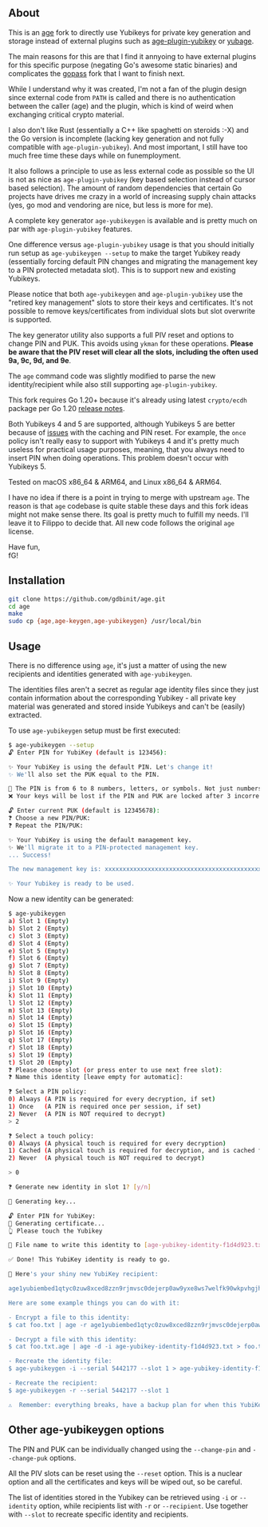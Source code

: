 ## About

This is an [age](https://github.com/FiloSottile/age) fork to directly use Yubikeys for private key generation and storage instead of external plugins such as [age-plugin-yubikey](https://github.com/str4d/age-plugin-yubikey) or [yubage](https://github.com/tv42/yubage).

The main reasons for this are that I find it annyoing to have external plugins for this specific purpose (negating Go's awesome static binaries) and complicates the [gopass](https://www.gopass.pw/) fork that I want to finish next.

While I understand why it was created, I'm not a fan of the plugin design since external code from `PATH` is called and there is no authentication between the caller (age) and the plugin, which is kind of weird when exchanging critical crypto material.

I also don't like Rust (essentially a C++ like spaghetti on steroids :-X) and the Go version is incomplete (lacking key generation and not fully compatible with `age-plugin-yubikey`). And most important, I still have too much free time these days while on funemployment.

It also follows a principle to use as less external code as possible so the UI is not as nice as `age-plugin-yubikey` (key based selection instead of cursor based selection). The amount of random dependencies that certain Go projects have drives me crazy in a world of increasing supply chain attacks (yes, go mod and vendoring are nice, but less is more for me).

A complete key generator `age-yubikeygen` is available and is pretty much on par with `age-plugin-yubikey` features.

One difference versus `age-plugin-yubikey` usage is that you should initially run setup as `age-yubikeygen --setup` to make the target Yubikey ready (essentially forcing default PIN changes and migrating the management key to a PIN protected metadata slot). This is to support new and existing Yubikeys.

Please notice that both `age-yubikeygen` and `age-plugin-yubikey` use the "retired key management" slots to store their keys and certificates. It's not possible to remove keys/certificates from individual slots but slot overwrite is supported.

The key generator utility also supports a full PIV reset and options to change PIN and PUK. This avoids using `ykman` for these operations. **Please be aware that the PIV reset will clear all the slots, including the often used 9a, 9c, 9d, and 9e**. 

The `age` command code was slightly modified to parse the new identity/recipient while also still supporting `age-plugin-yubikey`.

This fork requires Go 1.20+ because it's already using latest `crypto/ecdh` package per Go 1.20 [release notes](https://go.dev/doc/go1.20#crypto/ecdh).

Both Yubikeys 4 and 5 are supported, although Yubikeys 5 are better because of [issues](https://github.com/go-piv/piv-go/issues/47) with the caching and PIN reset. For example, the `once` policy isn't really easy to support with Yubikeys 4 and it's pretty much useless for practical usage purposes, meaning, that you always need to insert PIN when doing operations. This problem doesn't occur with Yubikeys 5.

Tested on macOS x86_64 & ARM64, and Linux x86_64 & ARM64.

I have no idea if there is a point in trying to merge with upstream `age`. The reason is that `age` codebase is quite stable these days and this fork ideas might not make sense there. Its goal is pretty much to fulfill my needs. I'll leave it to Filippo to decide that. All new code follows the original `age` license.

Have fun,  
fG!

## Installation

```bash
git clone https://github.com/gdbinit/age.git
cd age
make
sudo cp {age,age-keygen,age-yubikeygen} /usr/local/bin
```

## Usage

There is no difference using `age`, it's just a matter of using the new recipients and identities generated with `age-yubikeygen`.

The identities files aren't a secret as regular age identity files since they just contain information about the corresponding Yubikey - all private key material was generated and stored inside Yubikeys and can't be (easily) extracted.

To use `age-yubikeygen` setup must be first executed:

```bash
$ age-yubikeygen --setup
🔓 Enter PIN for YubiKey (default is 123456): 

✨ Your YubiKey is using the default PIN. Let's change it!
✨ We'll also set the PUK equal to the PIN.

🔐 The PIN is from 6 to 8 numbers, letters, or symbols. Not just numbers!
❌ Your keys will be lost if the PIN and PUK are locked after 3 incorrect tries.

🔓 Enter current PUK (default is 12345678):  
❓ Choose a new PIN/PUK:  
❓ Repeat the PIN/PUK: 

✨ Your YubiKey is using the default management key.
✨ We'll migrate it to a PIN-protected management key.
... Success!

The new management key is: xxxxxxxxxxxxxxxxxxxxxxxxxxxxxxxxxxxxxxxxxxxxxxxx

✨ Your Yubikey is ready to be used.

```

Now a new identity can be generated:

```bash
$ age-yubikeygen
a) Slot 1 (Empty)
b) Slot 2 (Empty)
c) Slot 3 (Empty)
d) Slot 4 (Empty)
e) Slot 5 (Empty)
f) Slot 6 (Empty)
g) Slot 7 (Empty)
h) Slot 8 (Empty)
i) Slot 9 (Empty)
j) Slot 10 (Empty)
k) Slot 11 (Empty)
l) Slot 12 (Empty)
m) Slot 13 (Empty)
n) Slot 14 (Empty)
o) Slot 15 (Empty)
p) Slot 16 (Empty)
q) Slot 17 (Empty)
r) Slot 18 (Empty)
s) Slot 19 (Empty)
t) Slot 20 (Empty)
❓ Please choose slot (or press enter to use next free slot): 
❓ Name this identity [leave empty for automatic]:  

❓ Select a PIN policy:
0) Always (A PIN is required for every decryption, if set)
1) Once   (A PIN is required once per session, if set)
2) Never  (A PIN is NOT required to decrypt)
> 2

❓ Select a touch policy:
0) Always (A physical touch is required for every decryption)
1) Cached (A physical touch is required for decryption, and is cached for 15 seconds)
2) Never  (A physical touch is NOT required to decrypt)

> 0

❓ Generate new identity in slot 1? [y/n] 

🎲 Generating key...

🔓 Enter PIN for YubiKey: 
🔏 Generating certificate...
👆 Please touch the Yubikey

📝 File name to write this identity to [age-yubikey-identity-f1d4d923.txt]: 

✅ Done! This YubiKey identity is ready to go.

🔑 Here's your shiny new YubiKey recipient:

age1yubiembed1qtyc0zuw8xced8zzn9rjmvsc0dejerp0aw9yxe8ws7welfk90wkpvhgjhyr

Here are some example things you can do with it:

- Encrypt a file to this identity:
$ cat foo.txt | age -r age1yubiembed1qtyc0zuw8xced8zzn9rjmvsc0dejerp0aw9yxe8ws7welfk90wkpvhgjhyr -o foo.txt.age

- Decrypt a file with this identity:
$ cat foo.txt.age | age -d -i age-yubikey-identity-f1d4d923.txt > foo.txt

- Recreate the identity file:
$ age-yubikeygen -i --serial 5442177 --slot 1 > age-yubikey-identity-f1d4d923.txt

- Recreate the recipient:
$ age-yubikeygen -r --serial 5442177 --slot 1

⚠️  Remember: everything breaks, have a backup plan for when this YubiKey does.

```

## Other age-yubikeygen options

The PIN and PUK can be individually changed using the `--change-pin` and `--change-puk` options.

All the PIV slots can be reset using the `--reset` option. This is a nuclear option and all the certificates and keys will be wiped out, so be careful.

The list of identities stored in the Yubikey can be retrieved using `-i` or `--identity` option, while recipients list with `-r` or `--recipient`. Use together with `--slot` to recreate specific identity and recipients.
